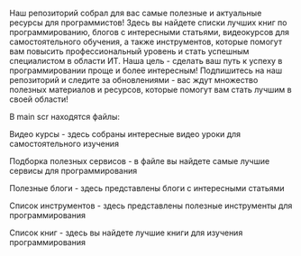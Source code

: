 Наш репозиторий собрал для вас самые полезные и актуальные ресурсы для программистов! Здесь вы найдете списки лучших книг по программированию, блогов с интересными статьями, видеокурсов для самостоятельного обучения, а также инструментов, которые помогут вам повысить профессиональный уровень и стать успешным специалистом в области ИТ. Наша цель - сделать ваш путь к успеху в программировании проще и более интересным! Подпишитесь на наш репозиторий и следите за обновлениями - вас ждут множество полезных материалов и ресурсов, которые помогут вам стать лучшим в своей области!

В main scr находятся файлы:

Видео курсы - здесь собраны интересные видео уроки для самостоятельного изучения

Подборка полезных сервисов - в файле вы найдете самые лучшие сервисы для программирования 

Полезные блоги - здесь представлены блоги с интересными статьями

Список инструментов - здесь представлены полезные инструменты для программирования

Список книг - здесь вы найдете лучшие книги для изучения программирования 
